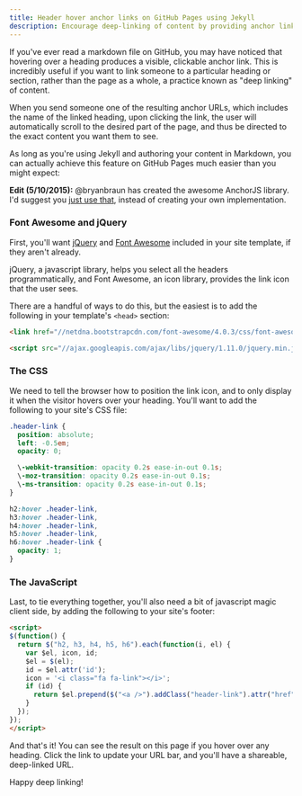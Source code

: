 ```yaml
---
title: Header hover anchor links on GitHub Pages using Jekyll
description: Encourage deep-linking of content by providing anchor links when a user hovers over a heading in your Jekyll posts and pages
---
```


If you've ever read a markdown file on GitHub, you may have noticed that hovering over a heading produces a visible, clickable anchor link. This is incredibly useful if you want to link someone to a particular heading or section, rather than the page as a whole, a practice known as "deep linking" of content.

When you send someone one of the resulting anchor URLs, which includes the name of the linked heading, upon clicking the link, the user will automatically scroll to the desired part of the page, and thus be directed to the exact content you want them to see.

As long as you're using Jekyll and authoring your content in Markdown, you can actually achieve this feature on GitHub Pages much easier than you might expect:

**Edit (5/10/2015):** @bryanbraun has created the awesome AnchorJS library. I'd suggest you [just use that](https://github.com/bryanbraun/anchorjs#installation), instead of creating your own implementation.

### Font Awesome and jQuery

First, you'll want [jQuery](http://jquery.com/) and [Font Awesome](http://fortawesome.github.io/Font-Awesome/) included in your site template, if they aren't already.

jQuery, a javascript library, helps you select all the headers programmatically, and Font Awesome, an icon library, provides the link icon that the user sees.

There are a handful of ways to do this, but the easiest is to add the following in your template's `<head>` section:

```html
<link href="//netdna.bootstrapcdn.com/font-awesome/4.0.3/css/font-awesome.css" rel="stylesheet">

<script src="//ajax.googleapis.com/ajax/libs/jquery/1.11.0/jquery.min.js"></script>
```

### The CSS

We need to tell the browser how to position the link icon, and to only display it when the visitor hovers over your heading. You'll want to add the following to your site's CSS file:

```css
.header-link {
  position: absolute;
  left: -0.5em;
  opacity: 0;

  \-webkit-transition: opacity 0.2s ease-in-out 0.1s;
  \-moz-transition: opacity 0.2s ease-in-out 0.1s;
  \-ms-transition: opacity 0.2s ease-in-out 0.1s;
}

h2:hover .header-link,
h3:hover .header-link,
h4:hover .header-link,
h5:hover .header-link,
h6:hover .header-link {
  opacity: 1;
}
```

### The JavaScript

Last, to tie everything together, you'll also need a bit of javascript magic client side, by adding the following to your site's footer:

```html
<script>
$(function() {
  return $("h2, h3, h4, h5, h6").each(function(i, el) {
    var $el, icon, id;
    $el = $(el);
    id = $el.attr('id');
    icon = '<i class="fa fa-link"></i>';
    if (id) {
      return $el.prepend($("<a />").addClass("header-link").attr("href", "#" + id).html(icon));
    }
  });
});
</script>
```

And that's it! You can see the result on this page if you hover over any heading. Click the link to update your URL bar, and you'll have a shareable, deep-linked URL.

Happy deep linking!
